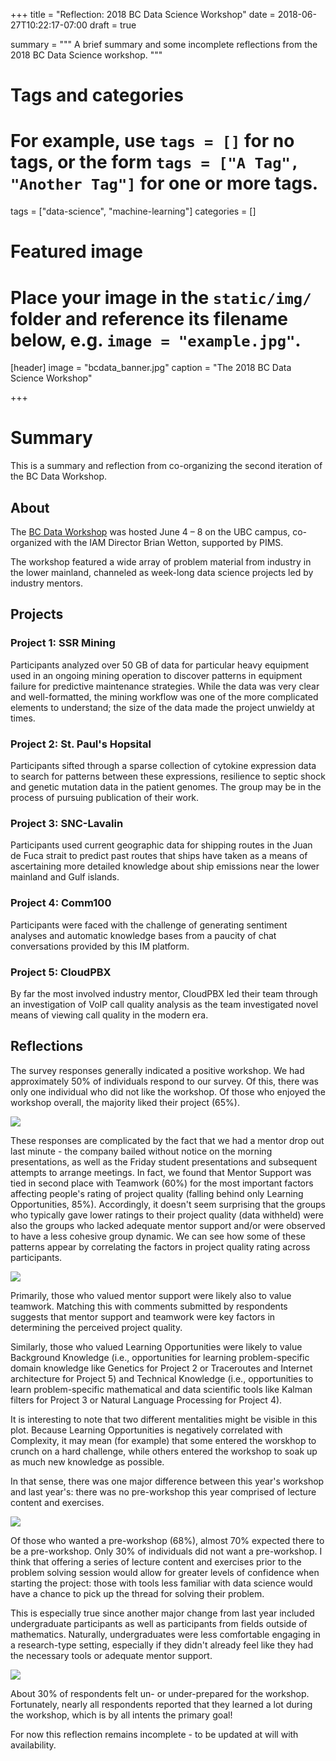 +++
title = "Reflection: 2018 BC Data Science Workshop"
date = 2018-06-27T10:22:17-07:00
draft = true

summary = """
A brief summary and some incomplete reflections from the 2018 BC Data Science workshop. 
"""

# Tags and categories
# For example, use `tags = []` for no tags, or the form `tags = ["A Tag", "Another Tag"]` for one or more tags.
tags = ["data-science", "machine-learning"]
categories = []

# Featured image
# Place your image in the `static/img/` folder and reference its filename below, e.g. `image = "example.jpg"`.
[header]
image = "bcdata_banner.jpg"
caption = "The 2018 BC Data Science Workshop"

+++


# Summary

This is a summary and reflection from co-organizing the second iteration of the BC Data Workshop. 

## About

The [BC Data Workshop](http://workshop.bcdata.ca/2018) was hosted June 4 &ndash;
8 on the UBC campus, co-organized with the IAM Director Brian Wetton, supported
by PIMS.

The workshop featured a wide array of problem material from industry in the
lower mainland, channeled as week-long data science projects led by industry
mentors.

## Projects

### Project 1: SSR Mining

Participants analyzed over 50 GB of data for particular heavy equipment used in
an ongoing mining operation to discover patterns in equipment failure for
predictive maintenance strategies. While the data was very clear and
well-formatted, the mining workflow was one of the more complicated elements to
understand; the size of the data made the project unwieldy at times.

### Project 2: St. Paul's Hopsital

Participants sifted through a sparse collection of cytokine expression data to
search for patterns between these expressions, resilience to septic shock and
genetic mutation data in the patient genomes. The group may be in the process of
pursuing publication of their work.

### Project 3: SNC-Lavalin

Participants used current geographic data for shipping routes in the Juan de
Fuca strait to predict past routes that ships have taken as a means of
ascertaining more detailed knowledge about ship emissions near the lower
mainland and Gulf islands.

### Project 4: Comm100

Participants were faced with the challenge of generating sentiment analyses and
automatic knowledge bases from a paucity of chat conversations provided by this
IM platform.


### Project 5: CloudPBX

By far the most involved industry mentor, CloudPBX led their team through an
investigation of VoIP call quality analysis as the team investigated novel means
of viewing call quality in the modern era.



## Reflections

The survey responses generally indicated a positive workshop. We had
approximately 50% of individuals respond to our survey. Of this, there was only
one individual who did not like the workshop. Of those who enjoyed the workshop
overall, the majority liked their project (65%).

![](../../img/survey/OpinionVProjQuality.png)


These responses are complicated by the fact that we had a mentor drop out last
minute - the company bailed without notice on the morning presentations, as well
as the Friday student presentations and subsequent attempts to arrange
meetings. In fact, we found that Mentor Support was tied in second place with
Teamwork (60%) for the most important factors affecting people's rating of
project quality (falling behind only Learning Opportunities, 85%). Accordingly,
it doesn't seem surprising that the groups who typically gave lower ratings to
their project quality (data withheld) were also the groups who lacked adequate
mentor support and/or were observed to have a less cohesive group dynamic. We
can see how some of these patterns appear by correlating the factors in project
quality rating across participants.

![](../../img/survey/RatingFactorCorrelations.png)

Primarily, those who valued mentor support were likely also to value
teamwork. Matching this with comments submitted by respondents suggests that
mentor support and teamwork were key factors in determining the perceived
project quality.

Similarly, those who valued Learning Opportunities were likely to value
Background Knowledge (i.e., opportunities for learning problem-specific domain
knowledge like Genetics for Project 2 or Traceroutes and Internet architecture
for Project 5) and Technical Knowledge (i.e., opportunities to learn
problem-specific mathematical and data scientific tools like Kalman filters for
Project 3 or Natural Language Processing for Project 4).

It is interesting to note that two different mentalities might be visible in
this plot. Because Learning Opportunities is negatively correlated with
Complexity, it may mean (for example) that some entered the worskhop to crunch
on a hard challenge, while others entered the workshop to soak up as much new
knowledge as possible.

In that sense, there was one major difference between this year's workshop and
last year's: there was no pre-workshop this year comprised of lecture content
and exercises.

<img src="../../img/survey/FWExpectedVWanted.png" style="height:auto; max-width:500px;"/>

Of those who wanted a pre-workshop (68%), almost 70% expected there to be a
pre-workshop. Only 30% of individuals did not want a pre-workshop. I think that
offering a series of lecture content and exercises prior to the problem solving
session would allow for greater levels of confidence when starting the project:
those with tools less familiar with data science would have a chance to pick up
the thread for solving their problem.

This is especially true since another major change from last year included
undergraduate participants as well as participants from fields outside of
mathematics. Naturally, undergraduates were less comfortable engaging in a
research-type setting, especially if they didn't already feel like they had the
necessary tools or adequate mentor support.

<img src="../../img/survey/LearnedVPrepared.png" style="height: auto; max-width:500px;" />

About 30% of respondents felt un- or under-prepared for the
workshop. Fortunately, nearly all respondents reported that they learned a lot
during the workshop, which is by all intents the primary goal!

For now this reflection remains incomplete - to be updated at will with
availability.



